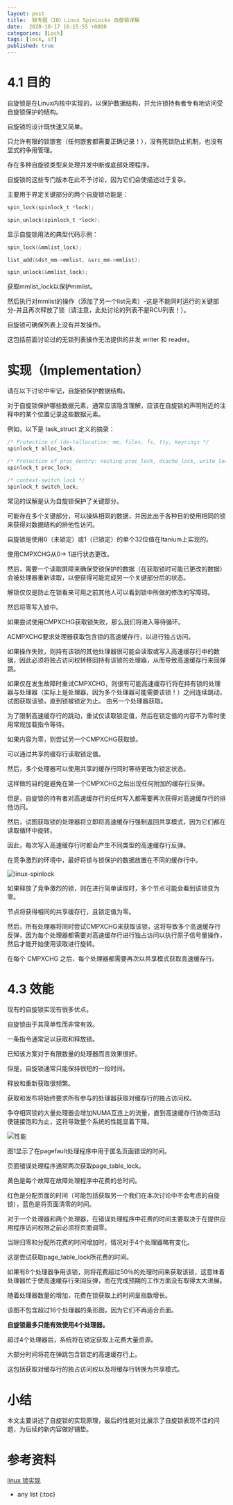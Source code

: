 ```yaml
---
layout: post
title:  锁专题（10）Linux SpinLocks 自旋锁详解
date:  2020-10-17 16:15:55 +0800
categories: [Lock]
tags: [lock, sf]
published: true
---
```



# 4.1 目的

自旋锁是在Linux内核中实现的，以保护数据结构，并允许锁持有者专有地访问受自旋锁保护的结构。

自旋锁的设计既快速又简单。

只允许有限的锁嵌套（任何嵌套都需要正确记录！），没有死锁防止机制，也没有显式的争用管理。

存在多种自旋锁类型来处理并发中断或底部处理程序。

自旋锁的这些专门版本在此不予讨论，因为它们会使描述过于复杂。

主要用于界定关键部分的两个自旋锁功能是：

```c
spin_lock(spinlock_t *lock);

spin_unlock(spinlock_t *lock);
```

显示自旋锁用法的典型代码示例：

```c
spin_lock(&mmlist_lock);

list_add(&dst_mm->mmlist, &src_mm->mmlist);

spin_unlock(&mmlist_lock);
```

获取mmlist_lock以保护mmlist。

然后执行对mmlist的操作（添加了另一个list元素）-这是不能同时运行的关键部分-并且再次释放了锁（请注意，此处讨论的列表不是RCU列表！）。

自旋锁可确保列表上没有并发操作。

这包括前面讨论过的无锁列表操作无法提供的并发 writer 和 reader。

# 实现（Implementation）

请在以下讨论中牢记，自旋锁保护数据结构。

对于自旋锁保护哪些数据元素，通常应该隐含理解，应该在自旋锁的声明附近的注释中的某个位置记录这些数据元素。

例如，以下是 task_struct 定义的摘录：

```c
/* Protection of (de-)allocation: mm, files, fs, tty, keyrings */
spinlock_t alloc_lock;

/* Protection of proc_dentry: nesting proc_lock, dcache_lock, write_lock_irq(&tasklist_lock); */
spinlock_t proc_lock;

/* context-switch lock */
spinlock_t switch_lock;
```

常见的误解是认为自旋锁保护了关键部分。

可能存在多个关键部分，可以操纵相同的数据，并因此出于各种目的使用相同的锁来获得对数据结构的排他性访问。


自旋锁是使用0（未锁定）或1（已锁定）的单个32位值在Itanium上实现的。

使用CMPXCHG从0-> 1进行状态更改。

然后，需要一个读取屏障来确保受锁保护的数据（在获取锁时可能已更改的数据）会被处理器重新读取，以便获得可能完成另一个关键部分后的状态。


解锁仅仅是防止在锁看来可用之前其他人可以看到锁中所做的修改的写障碍。

然后将零写入锁中。


如果尝试使用CMPXCHG获取锁失败，那么我们将进入等待循环。

ACMPXCHG要求处理器获取包含锁的高速缓存行，以进行独占访问。

如果操作失败，则持有该锁的其他处理器很可能会读取或写入高速缓存行中的数据，因此必须将独占访问权转移回持有该锁的处理器，从而导致高速缓存行来回弹跳。


如果仅在发生故障时重试CMPXCHG，则很有可能高速缓存行将在持有锁的处理器与处理器（实际上是处理器，因为多个处理器可能需要该锁！）之间连续跳动，试图获取该锁，直到锁被锁定为止。 由另一个处理器获取。



为了限制高速缓存行的跳动，重试仅读取锁定值，然后在锁定值的内容不为零时使用常规加载指令等待。

如果内容为零，则尝试另一个CMPXCHG获取锁。

可以通过共享的缓存行读取锁定值。

然后，多个处理器可以使用共享的缓存行同时等待更改为锁定状态。

这样做的目的是避免在第一个CMPXCHG之后出现任何附加的缓存行反弹。


但是，自旋锁的持有者对高速缓存行的任何写入都需要再次获得对高速缓存行的排他访问。

然后，试图获取锁的处理器将立即将高速缓存行强制返回共享模式，因为它们都在读取循环中旋转。

因此，每次写入高速缓存行时都会产生不同类型的高速缓存行反弹。 

在竞争激烈的环境中，最好将锁与锁保护的数据放置在不同的缓存行中。

![linux-spinlock](https://images.gitee.com/uploads/images/2020/1020/224514_a2a588bd_508704.png)

如果释放了竞争激烈的锁，则在进行简单读取时，多个节点可能会看到该锁变为零。

节点将获得相同的共享缓存行，且锁定值为零。

然后，所有处理器将同时尝试CMPXCHG来获取该锁，这将导致多个高速缓存行反弹，因为每个处理器都需要对高速缓存行进行独占访问以执行原子信号量操作，然后才能开始使用读取进行旋转。

在每个 CMPXCHG 之后，每个处理器都需要再次以共享模式获取高速缓存行。


# 4.3 效能

现有的自旋锁实现有很多优点。 

自旋锁由于其简单性而非常有效。

一条指令通常足以获取和释放锁。

已知该方案对于有限数量的处理器而言效果很好。


但是，自旋锁通常只能保持很短的一段时间。

释放和重新获取很频繁。

获取和发布将始终要求所有参与的处理器获取对缓存行的独占访问权。

争夺相同锁的大量处理器会增加NUMA互连上的流量，直到高速缓存行协商活动使链接饱和为止，这将导致整个系统的性能显着下降。


![性能](https://images.gitee.com/uploads/images/2020/1020/224929_b7db47ec_508704.png)


图1显示了在pagefault处理程序中用于匿名页面错误的时间。

页面错误处理程序通常两次获取page_table_lock。 

黄色是每个故障在故障处理程序中花费的总时间。

红色是分配页面的时间（可能包括获取另一个我们在本次讨论中不会考虑的自旋锁），蓝色是将页面清零的时间。

对于一个处理器和两个处理器，在错误处理程序中花费的时间主要取决于在提供应用程序访问权限之前必须将页面调零。

当除归零和分配所花费的时间增加时，情况对于4个处理器略有变化。

这是尝试获取page_table_lock所花费的时间。



如果有8个处理器争用该锁，则将花费超过50％的处理时间来获取该锁，这意味着处理器忙于使高速缓存行来回反弹，而在完成预期的工作方面没有取得太大进展。

随着处理器数量的增加，花费在锁获取上的时间呈指数增长。

该图不包含超过16个处理器的条形图，因为它们不再适合页面。

**自旋锁最多只能有效使用4个处理器。**

超过4个处理器后，系统将在锁定获取上花费大量资源。

大部分时间将花在弹跳包含锁定的高速缓存行上。

这包括获取对缓存行的独占访问权以及将缓存行转换为共享模式。

# 小结

本文主要讲述了自旋锁的实现原理，最后的性能对比展示了自旋锁表现不佳的问题，为后续的新内容做好铺垫。

# 参考资料

[linux 锁实现](http://www.lameter.com/gelato2005.pdf)

* any list
{:toc}